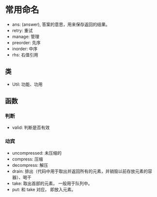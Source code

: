 # 常用命名
* ans: (answer), 答案的意思，用来保存返回的结果。
* retry: 重试
* manage: 管理
* preorder: 先序 
* inorder: 中序 
* rhs: 右值引用


## 类

* Util: 功能、功用


## 函数

### 判断
* valid: 判断是否有效

### 动宾
* uncompressed: 未压缩的
* compress: 压缩
* decompress: 解压
* drain: 排出（代码中用于取出并返回所有的元素，并销毁以前存放元素的容器）、喝干
* take: 取出首部的元素， 一般用于队列中。
* put: 和 take 对应， 即放入元素。